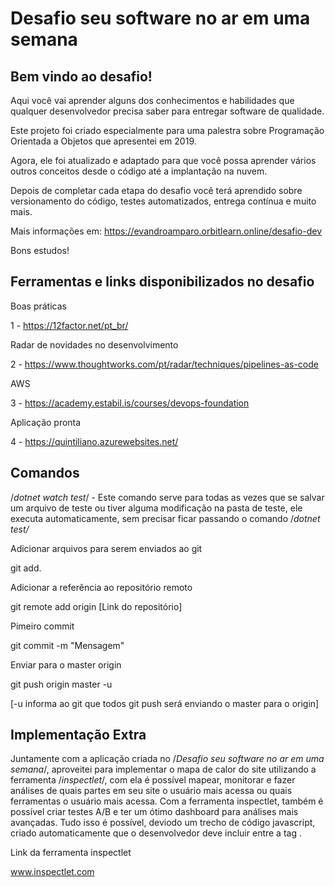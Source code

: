 # Desafio seu software no ar em uma semana

## Bem vindo ao desafio!

Aqui você vai aprender alguns dos conhecimentos e habilidades que qualquer desenvolvedor precisa saber para entregar software de qualidade.

Este projeto foi criado especialmente para uma  palestra sobre Programação Orientada a Objetos que apresentei em 2019. 

Agora, ele foi atualizado e adaptado para que você possa aprender vários outros conceitos desde o código até a implantação na nuvem.

Depois de completar cada etapa do desafio você terá aprendido sobre versionamento do código, testes automatizados, entrega contínua e muito mais.

Mais informações em: https://evandroamparo.orbitlearn.online/desafio-dev

Bons estudos!

## Ferramentas e links disponibilizados no desafio

Boas práticas

1 - https://12factor.net/pt_br/

Radar de novidades no desenvolvimento

2 - https://www.thoughtworks.com/pt/radar/techniques/pipelines-as-code

AWS

3 - https://academy.estabil.is/courses/devops-foundation

Aplicação pronta

4 - https://quintiliano.azurewebsites.net/


## Comandos

 /*dotnet watch test*/ - Este comando serve para todas as vezes que se salvar um arquivo de teste ou tiver alguma modificação na pasta de teste, ele executa automaticamente, sem precisar ficar passando o comando /*dotnet test/*
 
 Adicionar arquivos para serem enviados ao git

git add.
 
 Adicionar a referência ao repositório remoto

git remote add origin [Link do repositório]
 
Pimeiro commit

git commit -m "Mensagem"

Enviar para o master origin

git push origin master -u

[-u informa ao git que todos git push será enviando o master para o origin]
 
 
 
 ## Implementação Extra
 
 Juntamente com a aplicação criada no /*Desafio seu software no ar em uma semana*/, aproveitei para implementar o mapa de calor do site utilizando a ferramenta /*inspectlet*/, com ela é possível mapear, monitorar e fazer análises de quais partes em seu site o usuário mais acessa ou quais ferramentas o usuário mais acessa.
 Com a ferramenta inspectlet, também é possível criar testes A/B e ter um ótimo dashboard para análises mais avançadas. Tudo isso é possível, deviodo um trecho de código javascript, criado automaticamente que o desenvolvedor deve incluir entre a tag <head>.
 
 Link da ferramenta inspectlet

www.inspectlet.com
 
